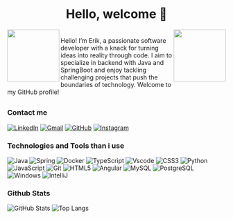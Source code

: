 <h1 align="center">Hello, welcome 👋</h1> 
<img align="right" height=120em width=120em src="https://github.com/eriksgda/eriksgda/assets/160149641/bb2e6793-7644-4d5e-a9c5-6e028ce067b6"/>
<img align="left" height=120em width=120em src="https://github.com/eriksgda/eriksgda/assets/160149641/bb2e6793-7644-4d5e-a9c5-6e028ce067b6"/>

</br>
Hello! I’m Erik, a passionate software developer with a knack for turning ideas into reality through code. I aim to specialize in backend with Java and SpringBoot and enjoy tackling challenging projects that push the boundaries of technology. Welcome to my GitHub profile!
</br>

##

### Contact me

[![LinkedIn](https://img.shields.io/badge/LinkedIn-0077B5?style=for-the-badge&logo=linkedin&logoColor=white)](https://www.linkedin.com/in/eriksgda/)
[![Gmail](https://img.shields.io/badge/Gmail-333333?style=for-the-badge&logo=gmail&logoColor=red)](mailto:erik.ksgda@gmail.com)
[![GitHub](https://img.shields.io/badge/GitHub-100000?style=for-the-badge&logo=github&logoColor=white)](https://github.com/eriksgda)
[![Instagram](https://img.shields.io/badge/-Instagram-%23E4405F?style=for-the-badge&logo=instagram&logoColor=white)](https://www.instagram.com/patamansa2/)

### Technologies and Tools than i use

![Java](https://img.shields.io/badge/java-%23ED8B00.svg?style=for-the-badge&logo=openjdk&logoColor=white)
![Spring](https://img.shields.io/badge/spring-%236DB33F.svg?style=for-the-badge&logo=spring&logoColor=white)
![Docker](https://img.shields.io/badge/docker-%230db7ed.svg?style=for-the-badge&logo=docker&logoColor=white)
![TypeScript](https://img.shields.io/badge/TypeScript-007ACC?style=for-the-badge&logo=typescript&logoColor=white)
![Vscode](https://img.shields.io/badge/Vscode-007ACC?style=for-the-badge&logo=visual-studio-code&logoColor=white)
![CSS3](https://img.shields.io/badge/CSS3-1572B6?style=for-the-badge&logo=css3&logoColor=white)
![Python](https://img.shields.io/badge/python-3670A0?style=for-the-badge&logo=python&logoColor=ffdd54)
![JavaScript](https://img.shields.io/badge/JavaScript-F7DF1E?style=for-the-badge&logo=javascript&logoColor=black)
![Git](https://img.shields.io/badge/GIT-E44C30?style=for-the-badge&logo=git&logoColor=white)
![HTML5](https://img.shields.io/badge/HTML5-E34F26?style=for-the-badge&logo=html5&logoColor=white)
![Angular](https://img.shields.io/badge/Angular-DD0031?style=for-the-badge&logo=angular&logoColor=white)
![MySQL](https://img.shields.io/badge/MySQL-00000F?style=for-the-badge&logo=mysql&logoColor=white)
![PostgreSQL](https://img.shields.io/badge/PostgreSQL-000?style=for-the-badge&logo=postgresql)
![Windows](https://img.shields.io/badge/Windows-000?style=for-the-badge&logo=windows&logoColor=2CA5E0)
![IntelliJ](https://img.shields.io/badge/IntelliJ_IDEA-000000.svg?style=for-the-badge&logo=intellij-idea&logoColor=white)

### Github Stats

![GitHub Stats](https://github-readme-stats.vercel.app/api?username=eriksgda&theme=catppuccin_mocha&hide_title=true)
![Top Langs](https://github-readme-stats.vercel.app/api/top-langs/?username=eriksgda&layout=compact&hide=javascript&theme=catppuccin_mocha)
